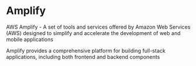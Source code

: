 # Amplify

AWS Amplify - A set of tools and services offered by Amazon Web Services (AWS) designed to simplify and accelerate the development of web and mobile applications

Amplify provides a comprehensive platform for building full-stack applications, including both frontend and backend components

